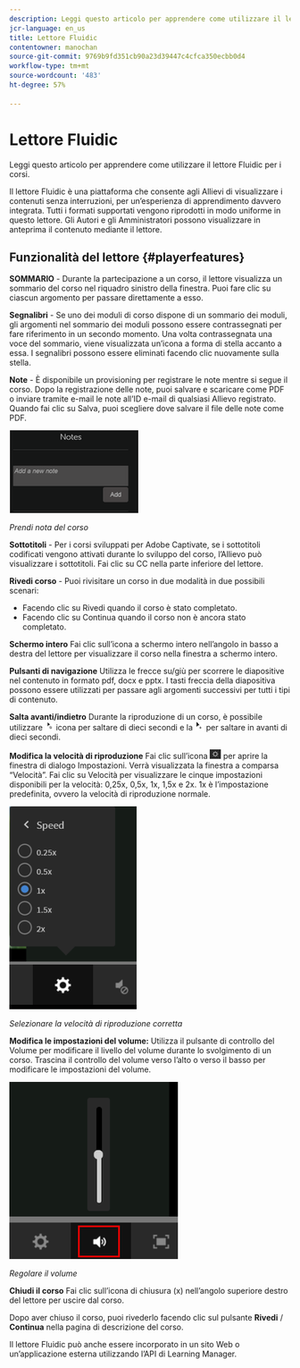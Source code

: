 ```yaml
---
description: Leggi questo articolo per apprendere come utilizzare il lettore Fluidic per i corsi.
jcr-language: en_us
title: Lettore Fluidic
contentowner: manochan
source-git-commit: 9769b9fd351cb90a23d39447c4cfca350ecbb0d4
workflow-type: tm+mt
source-wordcount: '483'
ht-degree: 57%

---
```




# Lettore Fluidic

Leggi questo articolo per apprendere come utilizzare il lettore Fluidic per i corsi.

Il lettore Fluidic è una piattaforma che consente agli Allievi di visualizzare i contenuti senza interruzioni, per un’esperienza di apprendimento davvero integrata. Tutti i formati supportati vengono riprodotti in modo uniforme in questo lettore. Gli Autori e gli Amministratori possono visualizzare in anteprima il contenuto mediante il lettore.

## Funzionalità del lettore {#playerfeatures}

<!--![](assets/fluidicplayer-callout.png)-->

**SOMMARIO** - Durante la partecipazione a un corso, il lettore visualizza un sommario del corso nel riquadro sinistro della finestra. Puoi fare clic su ciascun argomento per passare direttamente a esso.

**Segnalibri** - Se uno dei moduli di corso dispone di un sommario dei moduli, gli argomenti nel sommario dei moduli possono essere contrassegnati per fare riferimento in un secondo momento. Una volta contrassegnata una voce del sommario, viene visualizzata un’icona a forma di stella accanto a essa. I segnalibri possono essere eliminati facendo clic nuovamente sulla stella.

**Note** - È disponibile un provisioning per registrare le note mentre si segue il corso. Dopo la registrazione delle note, puoi salvare e scaricare come PDF o inviare tramite e-mail le note all’ID e-mail di qualsiasi Allievo registrato. Quando fai clic su Salva, puoi scegliere dove salvare il file delle note come PDF.

![](assets/notes.png)

*Prendi nota del corso*

**Sottotitoli** - Per i corsi sviluppati per Adobe Captivate, se i sottotitoli codificati vengono attivati durante lo sviluppo del corso, l’Allievo può visualizzare i sottotitoli. Fai clic su CC nella parte inferiore del lettore.

**Rivedi corso** - Puoi rivisitare un corso in due modalità in due possibili scenari:

* Facendo clic su Rivedi quando il corso è stato completato.
* Facendo clic su Continua quando il corso non è ancora stato completato.

**Schermo intero** Fai clic sull’icona a schermo intero nell’angolo in basso a destra del lettore per visualizzare il corso nella finestra a schermo intero.

**Pulsanti di navigazione** Utilizza le frecce su/giù per scorrere le diapositive nel contenuto in formato pdf, docx e pptx. I tasti freccia della diapositiva possono essere utilizzati per passare agli argomenti successivi per tutti i tipi di contenuto.

**Salta avanti/indietro** Durante la riproduzione di un corso, è possibile utilizzare ![](assets/asset-1.png) icona per saltare di dieci secondi e la  ![](assets/assets-2.png) per saltare in avanti di dieci secondi.

**Modifica la velocità di riproduzione** Fai clic sull’icona ![](assets/speedicon.png) per aprire la finestra di dialogo Impostazioni. Verrà visualizzata la finestra a comparsa “Velocità”. Fai clic su Velocità per visualizzare le cinque impostazioni disponibili per la velocità: 0,25x, 0,5x, 1x, 1,5x e 2x. 1x è l’impostazione predefinita, ovvero la velocità di riproduzione normale.

![](assets/speedvariants.png)

*Selezionare la velocità di riproduzione corretta*

**Modifica le impostazioni del volume:** Utilizza il pulsante di controllo del Volume per modificare il livello del volume durante lo svolgimento di un corso. Trascina il controllo del volume verso l’alto o verso il basso per modificare le impostazioni del volume.

![](assets/volumecontrol.png)

*Regolare il volume*

**Chiudi il corso** Fai clic sull’icona di chiusura (x) nell’angolo superiore destro del lettore per uscire dal corso.

Dopo aver chiuso il corso, puoi rivederlo facendo clic sul pulsante **Rivedi** / **Continua** nella pagina di descrizione del corso.

Il lettore Fluidic può anche essere incorporato in un sito Web o un’applicazione esterna utilizzando l’API di Learning Manager.
